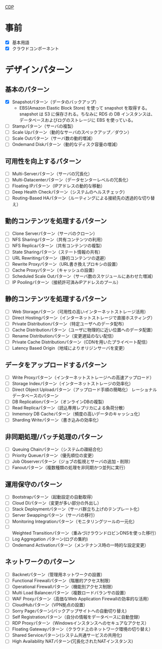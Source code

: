 [CDP](http://aws.clouddesignpattern.org/index.php/%E3%83%A1%E3%82%A4%E3%83%B3%E3%83%9A%E3%83%BC%E3%82%B8)

# 事前
- [x] 基本用語
- [x] クラウドコンポーネント

# デザインパターン
## 基本のパターン
- [x] Snapshotパターン（データのバックアップ）
  - EBS(Amazon Elastic Block Store) を使って snapshot を取得する。snapshot は S3 に保存される。ちなみに RDS の DB インスタンスは、データベースおよびログのストレージに EBS を使っている。
- [ ] Stampパターン（サーバの複製）
- [ ] Scale Upパターン（動的なサーバのスペックアップ／ダウン）
- [ ] Scale Outパターン（サーバ数の動的増減）
- [ ] Ondemand Diskパターン（動的なディスク容量の増減）
## 可用性を向上するパターン
- [ ] Multi-Serverパターン（サーバの冗長化）
- [ ] Multi-Datacenterパターン（データセンターレベルの冗長化）
- [ ] Floating IPパターン（IPアドレスの動的な移動）
- [ ] Deep Health Checkパターン（システムのヘルスチェック）
- [ ] Routing-Based HAパターン（ルーティングによる接続先の透過的な切り替え）
## 動的コンテンツを処理するパターン
- [ ] Clone Serverパターン（サーバのクローン）
- [ ] NFS Sharingパターン（共有コンテンツの利用）
- [ ] NFS Replicaパターン（共有コンテンツの複製）
- [ ] State Sharingパターン（ステート情報の共有）
- [ ] URL Rewritingパターン（静的コンテンツの退避）
- [ ] Rewrite Proxyパターン（URL書き換えプロキシの設置）
- [ ] Cache Proxyパターン（キャッシュの設置）
- [ ] Scheduled Scale Outパターン（サーバ数のスケジュールにあわせた増減）
- [ ] IP Poolingパターン（接続許可済みIPアドレスのプール）
## 静的コンテンツを処理するパターン
- [ ] Web Storageパターン（可用性の高いインターネットストレージ活用）
- [ ] Direct Hostingパターン（インターネットストレージで直接ホスティング）
- [ ] Private Distributionパターン（特定ユーザへのデータ配布）
- [ ] Cache Distributionパターン（ユーザに物理的に近い位置へのデータ配置）
- [ ] Rename Distributionパターン（変更遅延のない配信）
- [ ] Private Cache Distributionパターン（CDNを用いたプライベート配信）
- [ ] Latency Based Origin（地域によりオリジンサーバを変更）
## データをアップロードするパターン
- [ ] Write Proxyパターン（インターネットストレージへの高速アップロード）
- [ ] Storage Indexパターン（インターネットストレージの効率化）
- [ ] Direct Object Uploadパターン（アップロード手順の簡略化）
 レーショナルデータベースのパターン
- [ ] DB Replicationパターン（オンラインDBの複製）
- [ ] Read Replicaパターン（読込専用レプリカによる負荷分散）
- [ ] Inmemory DB Cacheパターン（頻度の高いデータのキャッシュ化）
- [ ] Sharding Writeパターン（書き込みの効率化）
## 非同期処理/バッチ処理のパターン
- [ ] Queuing Chainパターン（システムの疎結合化）
- [ ] Priority Queueパターン（優先順位の変更）
- [ ] Job Observerパターン（ジョブの監視とサーバの追加・削除）
- [ ] Fanoutパターン（複数種類の処理を非同期かつ並列に実行）
## 運用保守のパターン
- [ ] Bootstrapパターン（起動設定の自動取得）
- [ ] Cloud DIパターン（変更が多い部分の外出し）
- [ ] Stack Deploymentパターン（サーバ群立ち上げのテンプレート化）
- [ ] Server Swappingパターン（サーバの移行）
- [ ] Monitoring Integrationパターン（モニタリングツールの一元化）
- [ ] Weighted Transitionパターン（重みづけラウンドロビンDNSを使った移行）
- [ ] Log Aggregation パターン(ログの集約)
- [ ] Ondemand Activationパターン（メンテナンス時の一時的な設定変更）
## ネットワークのパターン
- [ ] Backnetパターン（管理用ネットワークの設置）
- [ ] Functional Firewallパターン（階層的アクセス制限）
- [ ] Operational Firewallパターン（機能別アクセス制限）
- [ ] Multi Load Balancerパターン（複数ロードバランサの設置）
- [ ] WAF Proxyパターン（高価なWeb Application Firewallの効率的な活用）
- [ ] CloudHubパターン（VPN拠点の設置）
- [ ] Sorry Pageパターン(バックアップサイトへの自動切り替え)
- [ ] Self Registrationパターン（自分の情報をデータベースに自動登録）
- [ ] RDP Proxyパターン（Windowsインスタンスへのセキュアなアクセス）
- [ ] Floating Gatewayパターン（クラウド上のネットワーク環境の切り替え）
- [ ] Shared Serviceパターン(システム共通サービスの共用化)
- [ ] High Availability NATパターン(冗長化されたNATインスタンス)
